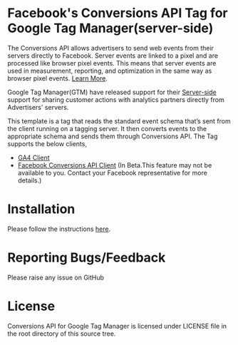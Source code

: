 # Facebook's Conversions API Tag for Google Tag Manager(server-side)

The Conversions API allows advertisers to send web events from their servers directly to Facebook. Server events are linked to a pixel and are processed like browser pixel events. This means that server events are used in measurement, reporting, and optimization in the same way as browser pixel events. [Learn More](https://developers.facebook.com/docs/marketing-api/conversions-api).

Google Tag Manager(GTM) have released support for their [Server-side](https://developers.google.com/tag-manager/serverside/) support for sharing customer actions with analytics partners directly from Advertisers' servers.

This template is a tag that reads the standard event schema that’s sent from the client running on a tagging server. It then converts events to the appropriate schema and sends them through Conversions API. The Tag supports the below clients,

* [GA4 Client](https://developers.google.com/tag-manager/serverside/send-data#server-side_client_configuration)
* [Facebook Conversions API Client](https://github.com/facebookincubator/ConversionsAPI-Client-for-GoogleTagManager) (In Beta.This feature may not be available to you. Contact your Facebook representative for more details.)

# Installation

Please follow the instructions [here](https://www.facebook.com/business/help/702509907046774).

# Reporting Bugs/Feedback
Please raise any issue on GitHub

# License
Conversions API for Google Tag Manager is licensed under LICENSE file in the root directory of this source tree.

